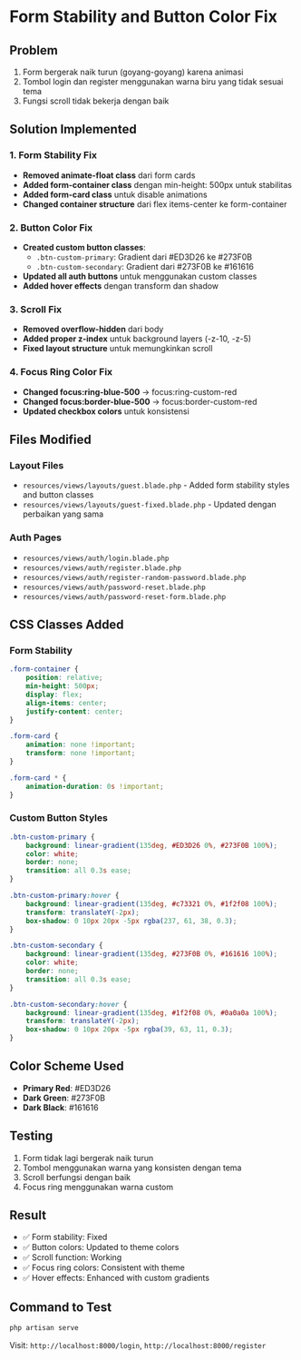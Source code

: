 # Form Stability and Button Color Fix

## Problem
1. Form bergerak naik turun (goyang-goyang) karena animasi
2. Tombol login dan register menggunakan warna biru yang tidak sesuai tema
3. Fungsi scroll tidak bekerja dengan baik

## Solution Implemented

### 1. Form Stability Fix
- **Removed animate-float class** dari form cards
- **Added form-container class** dengan min-height: 500px untuk stabilitas
- **Added form-card class** untuk disable animations
- **Changed container structure** dari flex items-center ke form-container

### 2. Button Color Fix
- **Created custom button classes**:
  - `.btn-custom-primary`: Gradient dari #ED3D26 ke #273F0B
  - `.btn-custom-secondary`: Gradient dari #273F0B ke #161616
- **Updated all auth buttons** untuk menggunakan custom classes
- **Added hover effects** dengan transform dan shadow

### 3. Scroll Fix
- **Removed overflow-hidden** dari body
- **Added proper z-index** untuk background layers (-z-10, -z-5)
- **Fixed layout structure** untuk memungkinkan scroll

### 4. Focus Ring Color Fix
- **Changed focus:ring-blue-500** → focus:ring-custom-red
- **Changed focus:border-blue-500** → focus:border-custom-red
- **Updated checkbox colors** untuk konsistensi

## Files Modified

### Layout Files
- `resources/views/layouts/guest.blade.php` - Added form stability styles and button classes
- `resources/views/layouts/guest-fixed.blade.php` - Updated dengan perbaikan yang sama

### Auth Pages
- `resources/views/auth/login.blade.php`
- `resources/views/auth/register.blade.php`
- `resources/views/auth/register-random-password.blade.php`
- `resources/views/auth/password-reset.blade.php`
- `resources/views/auth/password-reset-form.blade.php`

## CSS Classes Added

### Form Stability
```css
.form-container {
    position: relative;
    min-height: 500px;
    display: flex;
    align-items: center;
    justify-content: center;
}

.form-card {
    animation: none !important;
    transform: none !important;
}

.form-card * {
    animation-duration: 0s !important;
}
```

### Custom Button Styles
```css
.btn-custom-primary {
    background: linear-gradient(135deg, #ED3D26 0%, #273F0B 100%);
    color: white;
    border: none;
    transition: all 0.3s ease;
}

.btn-custom-primary:hover {
    background: linear-gradient(135deg, #c73321 0%, #1f2f08 100%);
    transform: translateY(-2px);
    box-shadow: 0 10px 20px -5px rgba(237, 61, 38, 0.3);
}

.btn-custom-secondary {
    background: linear-gradient(135deg, #273F0B 0%, #161616 100%);
    color: white;
    border: none;
    transition: all 0.3s ease;
}

.btn-custom-secondary:hover {
    background: linear-gradient(135deg, #1f2f08 0%, #0a0a0a 100%);
    transform: translateY(-2px);
    box-shadow: 0 10px 20px -5px rgba(39, 63, 11, 0.3);
}
```

## Color Scheme Used
- **Primary Red**: #ED3D26
- **Dark Green**: #273F0B  
- **Dark Black**: #161616

## Testing
1. Form tidak lagi bergerak naik turun
2. Tombol menggunakan warna yang konsisten dengan tema
3. Scroll berfungsi dengan baik
4. Focus ring menggunakan warna custom

## Result
- ✅ Form stability: Fixed
- ✅ Button colors: Updated to theme colors
- ✅ Scroll function: Working
- ✅ Focus ring colors: Consistent with theme
- ✅ Hover effects: Enhanced with custom gradients

## Command to Test
```bash
php artisan serve
```

Visit: `http://localhost:8000/login`, `http://localhost:8000/register`
